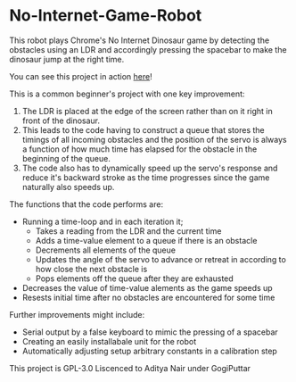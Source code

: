 # No-Internet-Game-Robot
This robot plays Chrome's No Internet Dinosaur game by detecting the obstacles using an LDR and accordingly pressing the spacebar to make the dinosaur jump at the right time.

You can see this project in action [here](https://drive.google.com/file/d/1Ta62XcDXiYmHwIdTKOA_czHm0ljc0NhB/view?usp=sharing)!

This is a common beginner's project with one key improvement:
1. The LDR is placed at the edge of the screen rather than on it right in front of the dinosaur. 
2. This leads to the code having to construct a queue that stores the timings of all incoming obstacles and the position of the servo is always a function of how much time has elapsed for the obstacle in the beginning of the queue. 
3. The code also has to dynamically speed up the servo's response and reduce it's backward stroke as the time progresses since the game naturally also speeds up.  

The functions that the code performs are:
* Running a time-loop and in each iteration it;
  * Takes a reading from the LDR and the current time
  * Adds a time-value element to a queue if there is an obstacle
  * Decrements all elements of the queue
  * Updates the angle of the servo to advance or retreat in according to how close the next obstacle is
  * Pops elements off the queue after they are exhausted
* Decreases the value of time-value alements as the game speeds up
* Resests initial time after no obstacles are encountered for some time

Further improvements might include:
* Serial output by a false keyboard to mimic the pressing of a spacebar
* Creating an easily installabale unit for the robot
* Automatically adjusting setup arbitrary constants in a calibration step

This project is GPL-3.0 Liscenced to Aditya Nair under GogiPuttar
